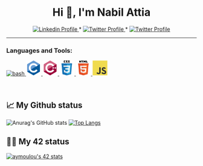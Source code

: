 <h1 align="center">Hi 👋, I'm Nabil Attia</h1>
<p align="center">
	<a href="https://www.linkedin.com/in/nattia/">
		<img alt="Linkedin Profile" src="https://img.shields.io/badge/-Linkedin_Profile-0072b1?style=flat&logo=Linkedin&logoColor=white&link=https://www.linkedin.com/in/nattia/" />
	</a>
	<span> * </span>
	<a href="https://twitter.com/nabil_attia_">
		<img alt="Twitter Profile" src="https://badgen.net/badge/icon/twitter?icon=twitter&label" />
	</a>
		<span> * </span>
	<a href="https://https://discord.com/users/nattia#3696">
		<img alt="Twitter Profile" src="https://badgen.net/badge/icon/discord?icon=discord&label" />
	</a>
</p>

---------------
<p align="center">  
<h3 align="left">Languages and Tools:</h3>
<p align="left"> <a href="https://www.gnu.org/software/bash/" target="_blank"> <img src="https://www.vectorlogo.zone/logos/gnu_bash/gnu_bash-icon.svg" alt="bash" width="40" height="40"/> </a> <a href="https://www.cprogramming.com/" target="_blank"> <img src="https://raw.githubusercontent.com/devicons/devicon/master/icons/c/c-original.svg" alt="c" width="40" height="40"/> </a> <a href="https://www.w3schools.com/cpp/" target="_blank"> <img src="https://raw.githubusercontent.com/devicons/devicon/master/icons/cplusplus/cplusplus-original.svg" alt="cplusplus" width="40" height="40"/> </a> <a href="https://www.w3schools.com/css/" target="_blank"> <img src="https://raw.githubusercontent.com/devicons/devicon/master/icons/css3/css3-original-wordmark.svg" alt="css3" width="40" height="40"/> </a> <a href="https://www.w3.org/html/" target="_blank"> <img src="https://raw.githubusercontent.com/devicons/devicon/master/icons/html5/html5-original-wordmark.svg" alt="html5" width="40" height="40"/> </a> <a href="https://developer.mozilla.org/en-US/docs/Web/JavaScript" target="_blank"> <img src="https://raw.githubusercontent.com/devicons/devicon/master/icons/javascript/javascript-original.svg" alt="javascript" width="40" height="40"/> </a> </p>
<br/>

## 📈 My Github status

![Anurag's GitHub stats](https://github-readme-stats.vercel.app/api?username=attia-nabil&show_icons=true&theme=radical)
[![Top Langs](https://github-readme-stats.vercel.app/api/top-langs/?username=ayoub0x1&layout=compact&theme=radical)](https://github.com/attia-nabil/attia-nabil/blob/main/README.md)


## 👨‍💻 My 42 status


[![aymoulou's 42 stats](https://badge42.herokuapp.com/api/stats/nattia?darkmode=true&cursus=42cursus)](https://github.com/attia-nabil/attia-nabil/blob/main/README.md)
